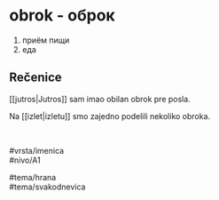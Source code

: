 # obrok - оброк

1. приём пищи  
2. еда  

## Rečenice

[[jutros|Jutros]] sam imao obilan obrok pre posla.  

Na [[izlet|izletu]] smo zajedno podelili nekoliko obroka.  

<br>

#vrsta/imenica  
#nivo/A1  

#tema/hrana  
#tema/svakodnevica  
